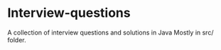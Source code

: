 # Interview-questions
A collection of interview questions and solutions in Java
Mostly in src/ folder.
